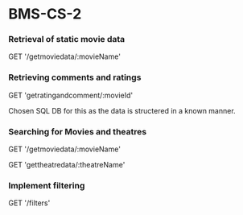 # BMS-CS-2

### Retrieval of static movie data

GET '/getmoviedata/:movieName'

### Retrieving comments and ratings

GET 'getratingandcomment/:movieId'

Chosen SQL DB for this as the data is structered in a known manner.

### Searching for Movies and theatres

GET '/getmoviedata/:movieName'

GET 'gettheatredata/:theatreName'

### Implement filtering

GET '/filters'